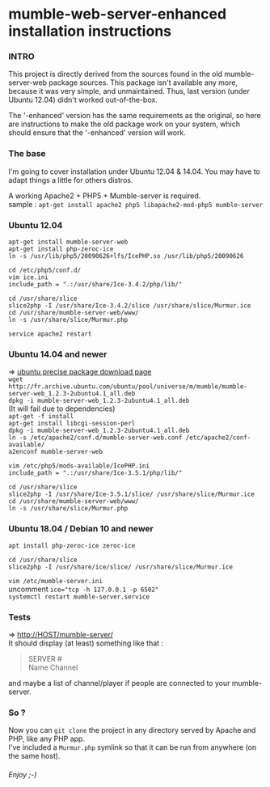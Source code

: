 # mumble-web-server-enhanced installation instructions

### INTRO
This project is directly derived from the sources found in the old mumble-server-web package sources.
This package isn't available any more, because it was very simple, and unmaintained. Thus, last version (under Ubuntu 12.04) didn't worked out-of-the-box.

The '-enhanced' version has the same requirements as the original, so here are instructions to make the old package work on your system, which should ensure that the '-enhanced' version will work.


### The base
I'm going to cover installation under Ubuntu 12.04 & 14.04. You may have to adapt things a little for others distros.

A working Apache2 + PHP5 + Mumble-server is required.  
sample : `apt-get install apache2 php5 libapache2-mod-php5 mumble-server`


### Ubuntu 12.04
`apt-get install mumble-server-web`  
`apt-get install php-zeroc-ice`   
`ln -s /usr/lib/php5/20090626+lfs/IcePHP.so /usr/lib/php5/20090626`

`cd /etc/php5/conf.d/`  
`vim ice.ini`  
`include_path = ".:/usr/share/Ice-3.4.2/php/lib/"`  

`cd /usr/share/slice`  
`slice2php -I /usr/share/Ice-3.4.2/slice /usr/share/slice/Murmur.ice`  
`cd /usr/share/mumble-server-web/www/`  
`ln -s /usr/share/slice/Murmur.php`  

`service apache2 restart`


### Ubuntu 14.04 and newer
=> [ubuntu precise package download page](http://packages.ubuntu.com/precise-updates/all/mumble-server-web/download)  
`wget http://fr.archive.ubuntu.com/ubuntu/pool/universe/m/mumble/mumble-server-web_1.2.3-2ubuntu4.1_all.deb`  
`dpkg -i mumble-server-web_1.2.3-2ubuntu4.1_all.deb`  
(It will fail due to dependencies)  
`apt-get -f install`  
`apt-get install libcgi-session-perl`  
`dpkg -i mumble-server-web_1.2.3-2ubuntu4.1_all.deb`  
`ln -s /etc/apache2/conf.d/mumble-server-web.conf /etc/apache2/conf-available/`  
`a2enconf mumble-server-web`  

`vim /etc/php5/mods-available/IcePHP.ini`  
`include_path = ".:/usr/share/Ice-3.5.1/php/lib/"`  

`cd /usr/share/slice`  
`slice2php -I /usr/share/Ice-3.5.1/slice/ /usr/share/slice/Murmur.ice`  
`cd /usr/share/mumble-server-web/www/`  
`ln -s /usr/share/slice/Murmur.php`  


### Ubuntu 18.04 / Debian 10 and newer

`apt install php-zeroc-ice zeroc-ice`   

`cd /usr/share/slice`  
`slice2php -I /usr/share/ice/slice/ /usr/share/slice/Murmur.ice`  

`vim /etc/mumble-server.ini`  
uncomment `ice="tcp -h 127.0.0.1 -p 6502"`  
`systemctl restart mumble-server.service`  


### Tests
=> [http://HOST/mumble-server/](http://HOST/mumble-server/)  
It should display (at least) something like that :  

> SERVER #  
Name	Channel

and maybe a list of channel/player if people are connected to your mumble-server.


### So ?
Now you can `git clone` the project in any directory served by Apache and PHP, like any PHP app.  
I've included a `Murmur.php` symlink so that it can be run from anywhere (on the same host).

###### Enjoy ;-)
